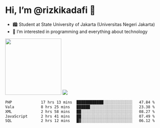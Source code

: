 # Hi, I’m @rizkikadafi 👋
- 🏙 Student at State University of Jakarta (Universitas Negeri Jakarta)
- 👀 I’m interested in programming and everything about technology
<img height="180em" src="https://github-readme-stats.vercel.app/api?username=rizkikadafi&show_icons=true&hide_border=true&&count_private=true&include_all_commits=true" />
<img src="https://github-readme-stats.vercel.app/api/top-langs/?username=rizkikadafi&show_icons=true&hide_border=true&&count_private=true&include_all_commits=true" />

<!--START_SECTION:waka-->

```txt
PHP             17 hrs 13 mins  ████████████░░░░░░░░░░░░░   47.84 %
Vala            8 hrs 25 mins   ██████░░░░░░░░░░░░░░░░░░░   23.38 %
XML             2 hrs 58 mins   ██░░░░░░░░░░░░░░░░░░░░░░░   08.27 %
JavaScript      2 hrs 41 mins   ██░░░░░░░░░░░░░░░░░░░░░░░   07.49 %
SQL             2 hrs 12 mins   █▓░░░░░░░░░░░░░░░░░░░░░░░   06.12 %
```

<!--END_SECTION:waka-->

<!---
rizkikadafi/rizkikadafi is a ✨ special ✨ repository because its `README.md` (this file) appears on your GitHub profile.
You can click the Preview link to take a look at your changes.
--->
